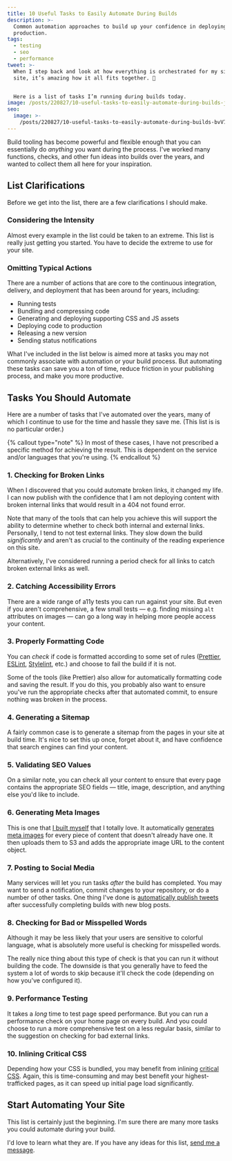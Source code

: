 ```yaml
---
title: 10 Useful Tasks to Easily Automate During Builds
description: >-
  Common automation approaches to build up your confidence in deploying to
  production.
tags:
  - testing
  - seo
  - performance
tweet: >-
  When I step back and look at how everything is orchestrated for my simple
  site, it’s amazing how it all fits together. 🤩


  Here is a list of tasks I’m running during builds today.
image: /posts/220827/10-useful-tasks-to-easily-automate-during-builds-jJ8w56Kg.png
seo:
  image: >-
    /posts/220827/10-useful-tasks-to-easily-automate-during-builds-bvV7GF2Z--meta.png
---
```


Build tooling has become powerful and flexible enough that you can essentially do _anything_ you want during the process. I've worked many functions, checks, and other fun ideas into builds over the years, and wanted to collect them all here for your inspiration.

## List Clarifications

Before we get into the list, there are a few clarifications I should make.

### Considering the Intensity

Almost every example in the list could be taken to an extreme. This list is really just getting you started. You have to decide the extreme to use for your site.

### Omitting Typical Actions

There are a number of actions that are core to the continuous integration, delivery, and deployment that has been around for years, including:

- Running tests
- Bundling and compressing code
- Generating and deploying supporting CSS and JS assets
- Deploying code to production
- Releasing a new version
- Sending status notifications

What I've included in the list below is aimed more at tasks you may not commonly associate with automation or your build process. But automating these tasks can save you a ton of time, reduce friction in your publishing process, and make you more productive.

## Tasks You Should Automate

Here are a number of tasks that I've automated over the years, many of which I continue to use for the time and hassle they save me. (This list is is no particular order.)

{% callout type="note" %}
In most of these cases, I have not prescribed a specific method for achieving the result. This is dependent on the service and/or languages that you're using.
{% endcallout %}

### 1. Checking for Broken Links

When I discovered that you could automate broken links, it changed my life. I can now publish with the confidence that I am not deploying content with broken internal links that would result in a 404 not found error.

Note that many of the tools that can help you achieve this will support the ability to determine whether to check both internal and external links. Personally, I tend to not test external links. They slow down the build _significantly_ and aren't as crucial to the continuity of the reading experience on this site.

Alternatively, I've considered running a period check for all links to catch broken external links as well.

### 2. Catching Accessibility Errors

There are a wide range of a11y tests you can run against your site. But even if you aren't comprehensive, a few small tests — e.g. finding missing `alt` attributes on images — can go a long way in helping more people access your content.

### 3. Properly Formatting Code

You can _check_ if code is formatted according to some set of rules ([Prettier](https://prettier.io/), [ESLint](https://eslint.org/), [Stylelint](https://stylelint.io/), etc.) and choose to fail the build if it is not.

Some of the tools (like Prettier) also allow for automatically formatting code and saving the result. If you do this, you probably also want to ensure you've run the appropriate checks after that automated commit, to ensure nothing was broken in the process.

### 4. Generating a Sitemap

A fairly common case is to generate a sitemap from the pages in your site at build time. It's nice to set this up once, forget about it, and have confidence that search engines can find your content.

### 5. Validating SEO Values

On a similar note, you can check all your content to ensure that every page contains the appropriate SEO fields — title, image, description, and anything else you'd like to include.

### 6. Generating Meta Images

This is one that [I built myself](https://github.com/seancdavis/seancdavis-com/tree/0497567d750b8feae8dd09358268935c28bd29ae/packages/generate-post-images) that I totally love. It automatically [generates meta images](/posts/generate-meta-images-for-blog-posts-with-node/) for every piece of content that doesn't already have one. It then uploads them to S3 and adds the appropriate image URL to the content object.

### 7. Posting to Social Media

Many services will let you run tasks _after_ the build has completed. You may want to send a notification, commit changes to your repository, or do a number of other tasks. One thing I've done is [automatically publish tweets](/posts/automated-tweets-after-successful-netlify-build/) after successfully completing builds with new blog posts.

### 8. Checking for Bad or Misspelled Words

Although it may be less likely that your users are sensitive to colorful language, what is absolutely more useful is checking for misspelled words.

The really nice thing about this type of check is that you can run it without building the code. The downside is that you generally have to feed the system a lot of words to skip because it'll check the code (depending on how you've configured it).

### 9. Performance Testing

It takes a _long_ time to test page speed performance. But you can run a performance check on your home page on every build. And you could choose to run a more comprehensive test on a less regular basis, similar to the suggestion on checking for bad external links.

### 10. Inlining Critical CSS

Depending how your CSS is bundled, you may benefit from inlining [critical CSS](/posts/a-brief-introduction-to-inlining-critical-css/). Again, this is time-consuming and may best benefit your highest-trafficked pages, as it can speed up initial page load significantly.

## Start Automating Your Site

This list is certainly just the beginning. I'm sure there are many more tasks you could automate during your build.

I'd love to learn what they are. If you have any ideas for this list, [send me a message](https://twitter.com/messages/compose?recipient_id=23583938).
